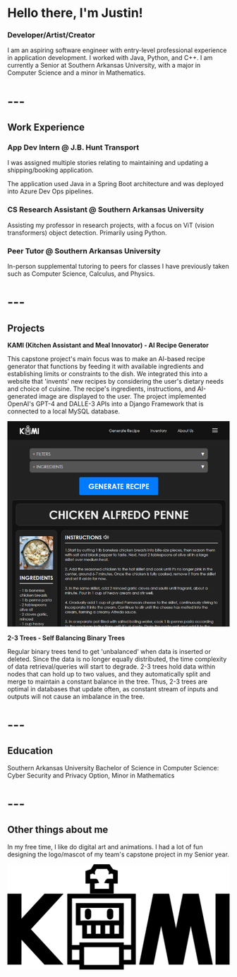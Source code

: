 # **Hello there, I'm Justin!**

### Developer/Artist/Creator

I am an aspiring software engineer with entry-level professional experience in application development. I worked with Java, Python, and C++. I am currently a Senior at Southern Arkansas University, with a major in Computer Science and a minor in Mathematics.

# ---

## **Work Experience**

### App Dev Intern @ J.B. Hunt Transport

I was assigned multiple stories relating to maintaining and updating a shipping/booking application.

The application used Java in a Spring Boot architecture and was deployed into Azure Dev Ops pipelines.

### CS Research Assistant @ Southern Arkansas University

Assisting my professor in research projects, with a focus on ViT (vision transformers) object detection. Primarily using Python.

### Peer Tutor @ Southern Arkansas University

In-person supplemental tutoring to peers for classes I have previously taken such as Computer Science, Calculus, and Physics.

# ---

## **Projects**

**KAMI (Kitchen Assistant and Meal Innovator) - AI Recipe Generator**

This capstone project's main focus was to make an AI-based recipe generator that functions by feeding it with available ingredients and establishing limits or constraints to the dish. We integrated this into a website that 'invents' new recipes by considering the user's dietary needs and choice of cuisine. The recipe's ingredients, instructions, and AI-generated image are displayed to the user. The project implemented OpenAI's GPT-4 and DALLE-3 APIs into a Django Framework that is connected to a local MySQL database. 

![KAMI Website](/assets/img/KAMIWeb.PNG)

**2-3 Trees - Self Balancing Binary Trees**

Regular binary trees tend to get 'unbalanced' when data is inserted or deleted. Since the data is no longer equally distributed, the time complexity of data retrieval/queries will start to degrade. 2-3 trees hold data within nodes that can hold up to two values, and they automatically split and merge to maintain a constant balance in the tree. Thus, 2-3 trees are optimal in databases that update often, as constant stream of inputs and outputs will not cause an imbalance in the tree.

# ---

## **Education**
Southern Arkansas University
Bachelor of Science in Computer Science: Cyber Security and Privacy Option, Minor in Mathematics

# ---

## **Other things about me**
In my free time, I like do digital art and animations. I had a lot of fun designing the logo/mascot of my team's capstone project in my Senior year.

![KAMI logo](/assets/img/KAMIIcon.png)

<!-- ![KAMI logo](/assets/img/KAMIIcon.gif) -->